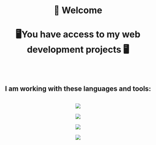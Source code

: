 <h1 align="center"> 👋 Welcome </h1>

<h1 align="center">🖥️You have access to my web development projects 🖥️ </h1>
</br>
</br>
<h2 align="center">I am working with these languages and tools:</h2>
<p align="center">
  <br href="https://skillicons.dev">
    <img src="https://skillicons.dev/icons?i=react,js,sass,css,html" /> </br></br>
    <img src="https://skillicons.dev/icons?i=npm,nodejs,mongodb,postman" /></br></br>
    <img src="https://skillicons.dev/icons?i=git,github" /></br></br>
    <img src="https://skillicons.dev/icons?i=figma,notion" /></br></br>
  </a>
</p>  

